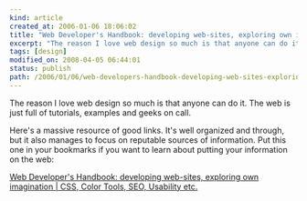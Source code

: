 ```yaml
---
kind: article
created_at: 2006-01-06 18:06:02
title: "Web Developer's Handbook: developing web-sites, exploring own imagination | CSS, Color Tools, SEO, Usability etc."
excerpt: "The reason I love web design so much is that anyone can do it."
tags: [design]
modified_on: 2008-04-05 06:44:01
status: publish 
path: /2006/01/06/web-developers-handbook-developing-web-sites-exploring-own-imagination-css-color-tools-seo-usability-etc
---
```


The reason I love web design so much is that anyone can do it. The web is just full of tutorials, examples and geeks on call. 

Here's a massive resource of good links. It's well organized and through, but it also manages to focus on reputable sources of information. Put this one in your bookmarks if you want to learn about putting your information on the web: 

<a href="http://www.alvit.de/handbook/">Web Developer's Handbook: developing web-sites, exploring own imagination | CSS, Color Tools, SEO, Usability etc.</a>

